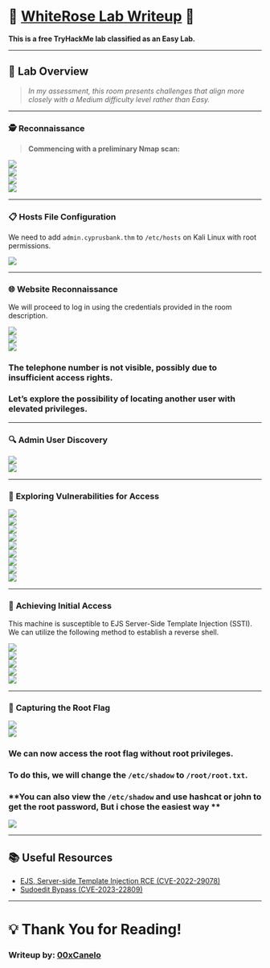 # 🌹 [WhiteRose Lab Writeup](https://tryhackme.com/r/room/whiterose) 🌹  
**This is a free TryHackMe lab classified as an Easy Lab.**

---

## 📝 **Lab Overview**  
> _In my assessment, this room presents challenges that align more closely with a Medium difficulty level rather than Easy._

---

### 🕵️ **Reconnaissance**  
> **Commencing with a preliminary Nmap scan:**

![](./Images/Screenshot%202024-11-01%20181024.png)  
![](./Images/Screenshot%202024-11-01%20181240.png)  
![](./Images/Screenshot%202024-11-01%20181350.png)  
![](./Images/Screenshot%202024-11-01%20181516.png)

---

### 📋 **Hosts File Configuration**  
We need to add `admin.cyprusbank.thm` to `/etc/hosts` on Kali Linux with root permissions.

![](./Images/Screenshot%202024-11-01%20181609.png)

---

### 🌐 **Website Reconnaissance**  
We will proceed to log in using the credentials provided in the room description.

![](./Images/Screenshot%202024-11-01%20181640.png)  
![](./Images/Screenshot%202024-11-01%20181708.png)  
![](./Images/Screenshot%202024-11-01%20182034.png)

### **The telephone number is not visible, possibly due to insufficient access rights.**
### **Let’s explore the possibility of locating another user with elevated privileges.**

---

### 🔍 **Admin User Discovery**  

![](./Images/Screenshot%202024-11-01%20182126.png)  
![](./Images/Screenshot%202024-11-01%20182324.png)

---

### 🐞 **Exploring Vulnerabilities for Access**  

![](./Images/Screenshot%202024-11-01%20182550.png)  
![](./Images/Screenshot%202024-11-01%20182637.png)  
![](./Images/Screenshot%202024-11-01%20182753.png)  
![](./Images/Screenshot%202024-11-01%20182824.png)  
![](./Images/Screenshot%202024-11-01%20182950.png)  
![](./Images/Screenshot%202024-11-01%20183355.png)  
![](./Images/Screenshot%202024-11-01%20183758.png)  
![](./Images/Screenshot%202024-11-01%20183928.png)  
![](./Images/Screenshot%202024-11-01%20184233.png)

---

### 🚀 **Achieving Initial Access**  
This machine is susceptible to EJS Server-Side Template Injection (SSTI). We can utilize the following method to establish a reverse shell.

![](./Images/Screenshot%202024-11-01%20185227.png)  
![](./Images/Screenshot%202024-11-01%20185415.png)  
![](./Images/Screenshot%202024-11-01%20185610.png)  
![](./Images/Screenshot%202024-11-01%20185644.png)  
![](./Images/Screenshot%202024-11-01%20185856.png)

---

### 👑 **Capturing the Root Flag**  

![](./Images/Screenshot%202024-11-01%20185935.png)  
![](./Images/Screenshot%202024-11-01%20190421.png)

### **We can now access the root flag without root privileges.**
### **To do this, we will change the `/etc/shadow` to `/root/root.txt`.**
### **You can also view the `/etc/shadow` and use hashcat or john to get the root password, But i chose the easiest way **

![](./Images/Screenshot%202024-11-01%20191019.png)

---

## 📚 **Useful Resources**  
- [EJS, Server-side Template Injection RCE (CVE-2022-29078)](https://eslam.io/posts/ejs-server-side-template-injection-rce/)
- [Sudoedit Bypass (CVE-2023-22809)](https://www.vicarius.io/vsociety/posts/cve-2023-22809-sudoedit-bypass-analysis)

---

# 💡 **Thank You for Reading!**  
### **Writeup by: [00xCanelo](https://tryhackme.com/r/p/00xCanelo)**
